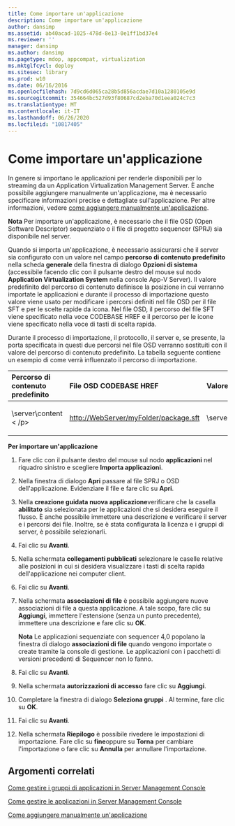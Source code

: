 ```yaml
---
title: Come importare un'applicazione
description: Come importare un'applicazione
author: dansimp
ms.assetid: ab40acad-1025-478d-8e13-0e1ff1bd37e4
ms.reviewer: ''
manager: dansimp
ms.author: dansimp
ms.pagetype: mdop, appcompat, virtualization
ms.mktglfcycl: deploy
ms.sitesec: library
ms.prod: w10
ms.date: 06/16/2016
ms.openlocfilehash: 7d9cd6d065ca28b5d856acdae7d10a1280105e9d
ms.sourcegitcommit: 354664bc527d93f80687cd2eba70d1eea024c7c3
ms.translationtype: MT
ms.contentlocale: it-IT
ms.lasthandoff: 06/26/2020
ms.locfileid: "10817405"
---
```

# Come importare un'applicazione


In genere si importano le applicazioni per renderle disponibili per lo streaming da un Application Virtualization Management Server. È anche possibile aggiungere manualmente un'applicazione, ma è necessario specificare informazioni precise e dettagliate sull'applicazione. Per altre informazioni, vedere [come aggiungere manualmente un'applicazione](how-to-manually-add-an-application.md).

**Nota**  Per importare un'applicazione, è necessario che il file OSD (Open Software Descriptor) sequenziato o il file di progetto sequencer (SPRJ) sia disponibile nel server.

 

Quando si importa un'applicazione, è necessario assicurarsi che il server sia configurato con un valore nel campo **percorso di contenuto predefinito** nella scheda **generale** della finestra di dialogo **Opzioni di sistema** (accessibile facendo clic con il pulsante destro del mouse sul nodo **Application Virtualization System** nella console App-V Server). Il valore predefinito del percorso di contenuto definisce la posizione in cui verranno importate le applicazioni e durante il processo di importazione questo valore viene usato per modificare i percorsi definiti nel file OSD per il file SFT e per le scelte rapide da icona. Nel file OSD, il percorso del file SFT viene specificato nella voce CODEBASE HREF e il percorso per le icone viene specificato nella voce di tasti di scelta rapida.

Durante il processo di importazione, il protocollo, il server e, se presente, la porta specificata in questi due percorsi nel file OSD verranno sostituiti con il valore del percorso di contenuto predefinito. La tabella seguente contiene un esempio di come verrà influenzato il percorso di importazione.

<table>
<colgroup>
<col width="33%" />
<col width="33%" />
<col width="33%" />
</colgroup>
<thead>
<tr class="header">
<th align="left">Percorso di contenuto predefinito</th>
<th align="left">File OSD CODEBASE HREF</th>
<th align="left">Valore risultante</th>
</tr>
</thead>
<tbody>
<tr class="odd">
<td align="left"><p>\server\content &lt; /p&gt;</td>
<td align="left"><p><a href="http://WebServer/myFolder/package.sft" data-raw-source="http://WebServer/myFolder/package.sft">http://WebServer/myFolder/package.sft</a></p></td>
<td align="left"><p>\server\content\myFolder\package.sft</p></td>
</tr>
</tbody>
</table>

 

**Per importare un'applicazione**

1.  Fare clic con il pulsante destro del mouse sul nodo **applicazioni** nel riquadro sinistro e scegliere **Importa applicazioni**.

2.  Nella finestra di dialogo **Apri** passare al file SPRJ o OSD dell'applicazione. Evidenziare il file e fare clic su **Apri**.

3.  Nella **creazione guidata nuova applicazione**verificare che la casella **abilitato** sia selezionata per le applicazioni che si desidera eseguire il flusso. È anche possibile immettere una descrizione e verificare il server e i percorsi dei file. Inoltre, se è stata configurata la licenza e i gruppi di server, è possibile selezionarli.

4.  Fai clic su **Avanti**.

5.  Nella schermata **collegamenti pubblicati** selezionare le caselle relative alle posizioni in cui si desidera visualizzare i tasti di scelta rapida dell'applicazione nei computer client.

6.  Fai clic su **Avanti**.

7.  Nella schermata **associazioni di file** è possibile aggiungere nuove associazioni di file a questa applicazione. A tale scopo, fare clic su **Aggiungi**, immettere l'estensione (senza un punto precedente), immettere una descrizione e fare clic su **OK**.

    **Nota**  Le applicazioni sequenziate con sequencer 4,0 popolano la finestra di dialogo **associazioni di file** quando vengono importate o create tramite la console di gestione. Le applicazioni con i pacchetti di versioni precedenti di Sequencer non lo fanno.

     

8.  Fai clic su **Avanti**.

9.  Nella schermata **autorizzazioni di accesso** fare clic su **Aggiungi**.

10. Completare la finestra di dialogo **Seleziona gruppi** . Al termine, fare clic su **OK**.

11. Fai clic su **Avanti**.

12. Nella schermata **Riepilogo** è possibile rivedere le impostazioni di importazione. Fare clic su **fine**oppure su **Torna** per cambiare l'importazione o fare clic su **Annulla** per annullare l'importazione.

## Argomenti correlati


[Come gestire i gruppi di applicazioni in Server Management Console](how-to-manage-application-groups-in-the-server-management-console.md)

[Come gestire le applicazioni in Server Management Console](how-to-manage-applications-in-the-server-management-console.md)

[Come aggiungere manualmente un'applicazione](how-to-manually-add-an-application.md)

 

 





